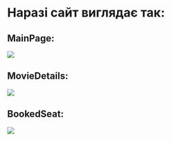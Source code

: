 # Наразі сайт виглядає так:

## MainPage:
![](src/assets/gifs/MainPage.gif)

## MovieDetails:
![](src/assets/gifs/MovieDetails.gif)

## BookedSeat:
![](src/assets/gifs/BookedSeat.gif)
